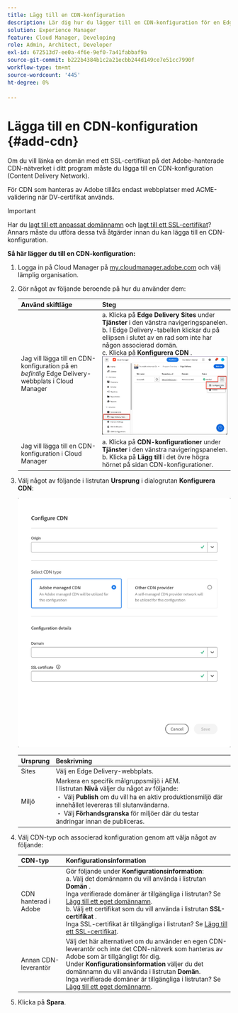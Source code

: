 ```yaml
---
title: Lägg till en CDN-konfiguration
description: Lär dig hur du lägger till en CDN-konfiguration för en Edge Delivery-webbplats eller en Cloud Manager-miljö.
solution: Experience Manager
feature: Cloud Manager, Developing
role: Admin, Architect, Developer
exl-id: 672513d7-ee0a-4f6e-9ef0-7a41fabbaf9a
source-git-commit: b222b4384b1c2a21ecbb244d149ce7e51cc7990f
workflow-type: tm+mt
source-wordcount: '445'
ht-degree: 0%

---
```



# Lägga till en CDN-konfiguration {#add-cdn}

Om du vill länka en domän med ett SSL-certifikat på det Adobe-hanterade CDN-nätverket i ditt program måste du lägga till en CDN-konfiguration (Content Delivery Network).

För CDN som hanteras av Adobe tillåts endast webbplatser med ACME-validering när DV-certifikat används.

>[!IMPORTANT]
>
>Har du [lagt till ett anpassat domännamn](/help/implementing/cloud-manager/custom-domain-names/add-custom-domain-name.md) och [lagt till ett SSL-certifikat](/help/implementing/cloud-manager/managing-ssl-certifications/add-ssl-certificate.md)? Annars måste du utföra dessa två åtgärder innan du kan lägga till en CDN-konfiguration.

**Så här lägger du till en CDN-konfiguration:**

1. Logga in på Cloud Manager på [my.cloudmanager.adobe.com](https://my.cloudmanager.adobe.com/) och välj lämplig organisation.

1. Gör något av följande beroende på hur du använder dem:

   | Använd skiftläge | Steg |
   | --- | --- |
   | Jag vill lägga till en CDN-konfiguration på en *befintlig* Edge Delivery-webbplats i Cloud Manager | a. Klicka på **Edge Delivery Sites** under **Tjänster** i den vänstra navigeringspanelen.<br>b. I Edge Delivery-tabellen klickar du på ellipsen i slutet av en rad som inte har någon associerad domän.<br>c. Klicka på **Konfigurera CDN** .  ![Klicka på Konfigurera CDN för en Edge Delivery-webbplats](/help/implementing/cloud-manager/assets/cm-eds-config-cdn.png) |
   | Jag vill lägga till en CDN-konfiguration i Cloud Manager | a. Klicka på **CDN-konfigurationer** under **Tjänster** i den vänstra navigeringspanelen.<br>b. Klicka på **Lägg till** i det övre högra hörnet på sidan CDN-konfigurationer. |

1. Välj något av följande i listrutan **Ursprung** i dialogrutan **Konfigurera CDN**:

   ![Konfigurera CDN-dialogruta](/help/implementing/cloud-manager/assets/configure-cdn-dialog.png)

   | Ursprung | Beskrivning |
   | --- | --- |
   | Sites | Välj en Edge Delivery-webbplats. |
   | Miljö | Markera en specifik målgruppsmiljö i AEM.<br>I listrutan **Nivå** väljer du något av följande:<br> ・ Välj **Publish** om du vill ha en aktiv produktionsmiljö där innehållet levereras till slutanvändarna.<br> ・ Välj **Förhandsgranska** för miljöer där du testar ändringar innan de publiceras. |

1. Välj CDN-typ och associerad konfiguration genom att välja något av följande:

   | CDN-typ | Konfigurationsinformation |
   | --- | --- |
   | CDN hanterad i Adobe | Gör följande under **Konfigurationsinformation**:<br>a. Välj det domännamn du vill använda i listrutan **Domän** .<br>Inga verifierade domäner är tillgängliga i listrutan? Se [Lägg till ett eget domännamn](/help/implementing/cloud-manager/custom-domain-names/add-custom-domain-name.md).<br>b. Välj ett certifikat som du vill använda i listrutan **SSL-certifikat** .<br>Inga SSL-certifikat är tillgängliga i listrutan? Se [Lägg till ett SSL-certifikat](/help/implementing/cloud-manager/managing-ssl-certifications/add-ssl-certificate.md). |
   | Annan CDN-leverantör | Välj det här alternativet om du använder en egen CDN-leverantör och inte det CDN-nätverk som hanteras av Adobe som är tillgängligt för dig.<br>Under **Konfigurationsinformation** väljer du det domännamn du vill använda i listrutan **Domän**.<br>Inga verifierade domäner är tillgängliga i listrutan? Se [Lägg till ett eget domännamn](/help/implementing/cloud-manager/custom-domain-names/add-custom-domain-name.md). |

1. Klicka på **Spara**.
